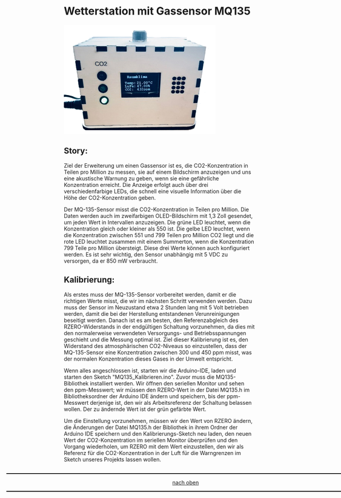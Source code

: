 <a name="oben"></a>

# Wetterstation mit Gassensor MQ135


![Bild](/pic/Wettertstation.png)

## Story:
Ziel der Erweiterung um einen Gassensor ist es, die CO2-Konzentration in Teilen pro Million zu messen, sie auf 
einem Bildschirm anzuzeigen und uns eine akustische Warnung zu geben, wenn sie eine gefährliche 
Konzentration erreicht. Die Anzeige erfolgt auch über drei verschiedenfarbige 
LEDs, die schnell eine visuelle Information über die Höhe der CO2-Konzentration geben. 

Der MQ-135-Sensor misst die CO2-Konzentration in Teilen pro Million. Die Daten 
werden auch im zweifarbigen OLED-Bildschirm mit 1,3 Zoll gesendet, um jeden Wert in 
Intervallen anzuzeigen. Die grüne LED leuchtet, wenn die Konzentration 
gleich oder kleiner als 550 ist. Die gelbe LED leuchtet, wenn die Konzentration zwischen 551 und 799 
Teilen pro Million CO2 liegt und die rote LED leuchtet zusammen mit einem Summerton, wenn die Konzentration 
799 Teile pro Million übersteigt. Diese drei Werte können auch konfiguriert werden.
Es ist sehr wichtig, den Sensor unabhängig mit 5 VDC zu versorgen, da er 850 mW verbraucht.

## Kalibrierung:
Als erstes muss der MQ-135-Sensor vorbereitet werden, damit er die richtigen Werte misst, die wir im 
nächsten Schritt verwenden werden. Dazu muss der Sensor im Neuzustand etwa 2 Stunden lang mit 5 Volt 
betrieben werden, damit die bei der Herstellung entstandenen Verunreinigungen beseitigt werden. 
Danach ist es am besten, den Referenzabgleich des RZERO-Widerstands in der endgültigen Schaltung 
vorzunehmen, da dies mit den normalerweise verwendeten Versorgungs- und Betriebsspannungen geschieht 
und die Messung optimal ist.
Ziel dieser Kalibrierung ist es, den Widerstand des atmosphärischen CO2-Niveaus so einzustellen, 
dass der MQ-135-Sensor eine Konzentration zwischen 300 und 450 ppm misst, was der normalen Konzentration 
dieses Gases in der Umwelt entspricht. 

Wenn alles angeschlossen ist, starten wir die Arduino-IDE, laden und starten den Sketch "MQ135_Kalibrieren.ino". 
Zuvor muss die MQ135-Bibliothek installiert werden. Wir öffnen den seriellen Monitor und sehen den ppm-Messwert; 
wir müssen den RZERO-Wert in der Datei MQ135.h im Bibliotheksordner der Arduino IDE ändern und speichern, bis der 
ppm-Messwert derjenige ist, den wir als Arbeitsreferenz der Schaltung belassen wollen. Der zu ändernde Wert ist 
der grün gefärbte Wert.

Um die Einstellung vorzunehmen, müssen wir den Wert von RZERO ändern, die Änderungen der Datei MQ135.h 
der Bibliothek in ihrem Ordner der Arduino IDE speichern und den Kalibrierungs-Sketch neu laden, den 
neuen Wert der CO2-Konzentration im seriellen Monitor überprüfen und den Vorgang wiederholen, um RZERO 
mit dem Wert einzustellen, den wir als Referenz für die CO2-Konzentration in der Luft für die Warngrenzen im 
Sketch unseres Projekts lassen wollen.

<div style="position:absolute; left:2cm; ">   
<ol class="breadcrumb" style="border-top: 2px solid black;border-bottom:2px solid black; height: 45px; width: 900px;"> <p align="center"><a href="#oben">nach oben</a></p></ol>
</div>  
